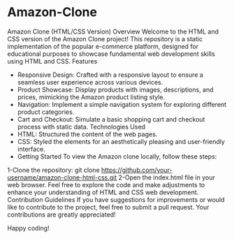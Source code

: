 # Amazon-Clone
Amazon Clone (HTML/CSS Version)  Overview Welcome to the HTML and CSS version of the Amazon Clone project! This repository is a static implementation of the popular e-commerce platform, designed for educational purposes to showcase fundamental web development skills using HTML and CSS.
Features
* Responsive Design: Crafted with a responsive layout to ensure a seamless user experience across various devices.
* Product Showcase: Display products with images, descriptions, and prices, mimicking the Amazon product listing style.
* Navigation: Implement a simple navigation system for exploring different product categories.
* Cart and Checkout: Simulate a basic shopping cart and checkout process with static data.
Technologies Used
* HTML: Structured the content of the web pages.
* CSS: Styled the elements for an aesthetically pleasing and user-friendly interface.
* Getting Started
To view the Amazon clone locally, follow these steps:

1-Clone the repository: git clone https://github.com/your-username/amazon-clone-html-css.git
2-Open the index.html file in your web browser.
Feel free to explore the code and make adjustments to enhance your understanding of HTML and CSS web development.
Contribution Guidelines
If you have suggestions for improvements or would like to contribute to the project, feel free to submit a pull request. Your contributions are greatly appreciated!

Happy coding!
